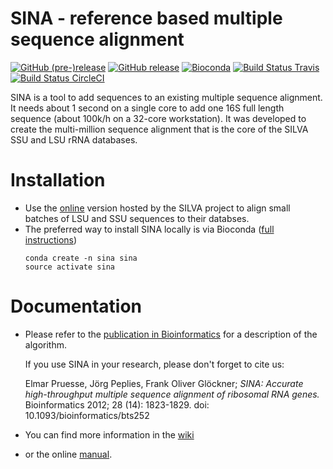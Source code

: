 # SINA - reference based multiple sequence alignment
[![GitHub (pre-)release](https://img.shields.io/github/release/epruesse/SINA/all.svg?label=latest)]()
[![GitHub release](https://img.shields.io/github/release/epruesse/SINA.svg)]()
[![Bioconda](https://img.shields.io/conda/vn/Bioconda/sina.svg)](https://bioconda.github.io/recipes/sina/README.html)
[![Build Status Travis](https://img.shields.io/travis/epruesse/SINA.svg?label=build%20(TravisCI))](https://travis-ci.org/epruesse/SINA)
[![Build Status CircleCI](https://img.shields.io/circleci/project/github/epruesse/SINA.svg?label=build%20(CircleCI))](https://circleci.com/gh/epruesse/SINA)

SINA is a tool to add sequences to an existing multiple sequence alignment. It needs about 1 second on a single core to add one 16S full length sequence (about 100k/h on a 32-core workstation). It was developed to create the multi-million sequence alignment that is the core of the SILVA SSU and LSU rRNA databases.

# Installation

 - Use the [online](https://www.arb-silva.de/aligner) version hosted by the SILVA project to align small batches of LSU and SSU sequences to their databses.
 - The preferred way to install SINA locally is via Bioconda ([full instructions](https://github.com/epruesse/SINA/wiki/Installation#using-bioconda))
   ```
   conda create -n sina sina 
   source activate sina
   ```
# Documentation

 - Please refer to the [publication in Bioinformatics](https://doi.org/10.1093/bioinformatics/bts252)
   for a description of the algorithm. 

   If you use SINA in your research, please don't forget to cite us:

   Elmar Pruesse, Jörg Peplies, Frank Oliver Glöckner; *SINA: Accurate high-throughput multiple
   sequence alignment of ribosomal RNA genes.* Bioinformatics 2012; 28 (14): 1823-1829. doi: 10.1093/bioinformatics/bts252
   
 - You can find more information in the [wiki](https://github.com/epruesse/SINA/wiki) 
 
 - or the online [manual](https://github.com/epruesse/SINA/blob/master/doc/man.md).

<!---
[pubmed](https://www.ncbi.nlm.nih.gov/pubmed/22556368)
[bioinformatics](https://academic.oup.com/bioinformatics/article-lookup/doi/10.1093/bioinformatics/bts252)
[pmc](https://www.ncbi.nlm.nih.gov/pmc/articles/PMC3389763/)

[![Altimetric Donut](http://api.altmetric.com/donut/727541_100x100.png)](https://www.altmetric.com/details/727541)
---> 
